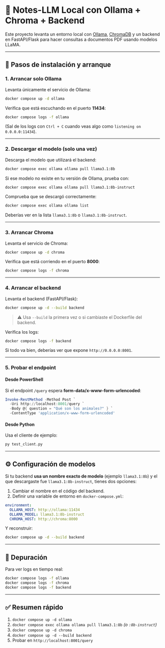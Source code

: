 # 🦙 Notes-LLM Local con Ollama + Chroma + Backend

Este proyecto levanta un entorno local con [Ollama](https://ollama.com/), [ChromaDB](https://www.trychroma.com/) y un backend en FastAPI/Flask para hacer consultas a documentos PDF usando modelos LLaMA.

---

## 🚀 Pasos de instalación y arranque

### 1. Arrancar solo Ollama
Levanta únicamente el servicio de Ollama:
```bash
docker compose up -d ollama
```

Verifica que está escuchando en el puerto **11434**:
```bash
docker compose logs -f ollama
```
(Sal de los logs con `Ctrl + C` cuando veas algo como `listening on 0.0.0.0:11434`).

---

### 2. Descargar el modelo (solo una vez)
Descarga el modelo que utilizará el backend:
```bash
docker compose exec ollama ollama pull llama3.1:8b
```

Si ese modelo no existe en tu versión de Ollama, prueba con:
```bash
docker compose exec ollama ollama pull llama3.1:8b-instruct
```

Comprueba que se descargó correctamente:
```bash
docker compose exec ollama ollama list
```

Deberías ver en la lista `llama3.1:8b` o `llama3.1:8b-instruct`.

---

### 3. Arrancar Chroma
Levanta el servicio de Chroma:
```bash
docker compose up -d chroma
```

Verifica que está corriendo en el puerto **8000**:
```bash
docker compose logs -f chroma
```

---

### 4. Arrancar el backend
Levanta el backend (FastAPI/Flask):
```bash
docker compose up -d --build backend
```

> ⚠️ Usa `--build` la primera vez o si cambiaste el Dockerfile del backend.

Verifica los logs:
```bash
docker compose logs -f backend
```

Si todo va bien, deberías ver que expone `http://0.0.0.0:8001`.

---

### 5. Probar el endpoint
#### Desde PowerShell
Si el endpoint `/query` espera **form-data/x-www-form-urlencoded**:
```powershell
Invoke-RestMethod -Method Post `
  -Uri http://localhost:8001/query `
  -Body @{ question = "Qué son los animales?" } `
  -ContentType 'application/x-www-form-urlencoded'
```

#### Desde Python
Usa el cliente de ejemplo:
```bash
py test_client.py
```

---

## ⚙️ Configuración de modelos

Si tu backend **usa un nombre exacto de modelo** (ejemplo `llama3.1:8b`) y el que descargaste fue `llama3.1:8b-instruct`, tienes dos opciones:

1. Cambiar el nombre en el código del backend.  
2. Definir una variable de entorno en `docker-compose.yml`:

```yaml
environment:
  OLLAMA_HOST: http://ollama:11434
  OLLAMA_MODEL: llama3.1:8b-instruct
  CHROMA_HOST: http://chroma:8000
```

Y reconstruir:
```bash
docker compose up -d --build backend
```

---

## 🔎 Depuración

Para ver logs en tiempo real:
```bash
docker compose logs -f ollama
docker compose logs -f chroma
docker compose logs -f backend
```

---

## ✅ Resumen rápido

1. `docker compose up -d ollama`  
2. `docker compose exec ollama ollama pull llama3.1:8b` *(o `:8b-instruct`)*  
3. `docker compose up -d chroma`  
4. `docker compose up -d --build backend`  
5. Probar en `http://localhost:8001/query`
